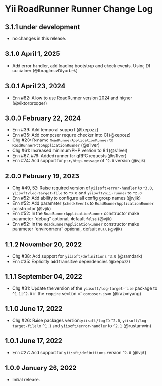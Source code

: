 # Yii RoadRunner Runner Change Log

## 3.1.1 under development

- no changes in this release.

## 3.1.0 April 1, 2025

- Add error handler, add loading bootstrap and check events. Using DI container (@IbragimovDiyorbek)

## 3.0.1 April 23, 2024

- Enh #82: Allow to use RoadRunner version 2024 and higher (@viktorprogger)

## 3.0.0 February 22, 2024

- Enh #39: Add temporal support (@xepozz)
- Enh #35: Add composer require checker into CI (@xepozz)
- Chg #23: Rename `RoadRunnerApplicationRunner` to `RoadRunnerHttpApplicationRunner` (@s1lver)
- Chg #61: Increased minimum PHP version to 8.1 (@s1lver)
- Enh #67, #76: Added runner for gRPC requests (@s1lver)
- Enh #74: Add support for `psr/http-message` of `^2.0` version (@vjik)

## 2.0.0 February 19, 2023

- Chg #49, 52: Raise required version of `yiisoft/error-handler` to `^3.0`, `yiisoft/log-target-file` to `^3.0`
  and `yiisoft/yii-runner` to `^2.0` 
- Enh #52: Add ability to configure all config group names (@vjik)
- Enh #52: Add parameter `$checkEvents` to `RoadRunnerApplicationRunner` constructor (@vjik)
- Enh #52: In the `RoadRunnerApplicationRunner` constructor make parameter "debug" optional, default `false` (@vjik)
- Enh #52: In the `RoadRunnerApplicationRunner` constructor make parameter "environment" optional,
  default `null` (@vjik)

## 1.1.2 November 20, 2022

- Chg #38: Add support for `yiisoft/definitions` `^3.0` (@samdark)
- Enh #35: Explicitly add transitive dependencies (@xepozz)

## 1.1.1 September 04, 2022

- Chg #31: Update the version of the `yiisoft/log-target-file` package to `^1.1|^2.0` in the `require` section of 
  `composer.json` (@razonyang)

## 1.1.0 June 17, 2022

- Chg #26: Raise packages version:`yiisoft/log` to `^2.0`, `yiisoft/log-target-file` to `^1.1` and
  `yiisoft/error-handler` to `^2.1` (@rustamwin)

## 1.0.1 June 17, 2022

- Enh #27: Add support for `yiisoft/definitions` version `^2.0` (@vjik)

## 1.0.0 January 26, 2022

- Initial release.
